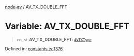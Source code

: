[node-av](../globals.md) / AV\_TX\_DOUBLE\_FFT

# Variable: AV\_TX\_DOUBLE\_FFT

> `const` **AV\_TX\_DOUBLE\_FFT**: [`AVTXType`](../type-aliases/AVTXType.md)

Defined in: [constants.ts:1376](https://github.com/seydx/av/blob/f8631fc881b394300b1479f511d55cf1c370a87f/src/constants/constants.ts#L1376)
